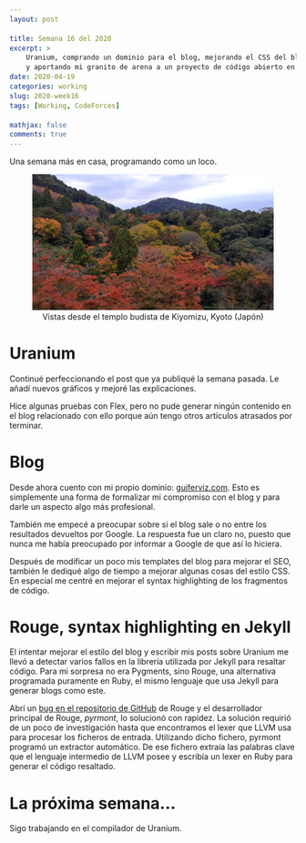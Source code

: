 ```yaml
---
layout: post

title: Semana 16 del 2020
excerpt: >
    Uranium, comprando un dominio para el blog, mejorando el CSS del blog
    y aportando mi granito de arena a un proyecto de código abierto en GitHub.
date: 2020-04-19
categories: working
slug: 2020-week16
tags: [Working, CodeForces]

mathjax: false
comments: true
---
```


Una semana más en casa, programando como un loco.

<figure style="text-align: center">
<img src="/assets/images/2020_04_19_kiyomizu_dera.jpg"
     alt="Kiyomizu-dera, Kyoto (Japón)" />
<figcaption>Vistas desde el templo budista de Kiyomizu, Kyoto (Japón)</figcaption>
</figure>


# Uranium

Continué perfeccionando el post que ya publiqué la semana pasada.
Le añadí nuevos gráficos y mejoré las explicaciones.

Hice algunas pruebas con Flex, pero no pude generar ningún contenido en el
blog relacionado con ello porque aún tengo otros artículos atrasados por
terminar.


# Blog

Desde ahora cuento con mi propio dominio: [guiferviz.com](guiferviz.com).
Esto es simplemente una forma de formalizar mi compromiso con el blog y para
darle un aspecto algo más profesional.

También me empecé a preocupar sobre si el blog sale o no entre los resultados
devueltos por Google.
La respuesta fue un claro no, puesto que nunca me había preocupado por
informar a Google de que así lo hiciera.

Después de modificar un poco mis templates del blog para mejorar el SEO,
también le dediqué algo de tiempo a mejorar algunas cosas del estilo CSS.
En especial me centré en mejorar el syntax highlighting de los fragmentos de
código.


# Rouge, syntax highlighting en Jekyll

El intentar mejorar el estilo del blog y escribir mis posts sobre Uranium me
llevó a detectar varios fallos en la librería utilizada por Jekyll para
resaltar código.
Para mi sorpresa no era Pygments, sino Rouge, una alternativa programada
puramente en Ruby, el mismo lenguaje que usa Jekyll para generar blogs como
este.

Abrí un [bug en el repositorio de GitHub][rougeBug] de Rouge y el desarrollador
principal de Rouge, *pyrmont*, lo solucionó con rapidez.
La solución requirió de un poco de investigación hasta que encontramos el
lexer que LLVM usa para procesar los ficheros de entrada.
Utilizando dicho fichero, pyrmont programó un extractor automático.
De ese fichero extraía las palabras clave que el lenguaje intermedio de LLVM
posee y escribía un lexer en Ruby para generar el código resaltado.


# La próxima semana...

Sigo trabajando en el compilador de Uranium.


[rougeBug]: https://github.com/rouge-ruby/rouge/issues/1502

